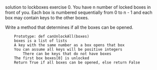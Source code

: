 solution to lockboxes exercise
0. You have n number of locked boxes in front of you. Each box is numbered sequentially from 0 to n - 1 and each box may contain keys to the other boxes.

Write a method that determines if all the boxes can be opened.

        Prototype: def canUnlockAll(boxes)
        boxes is a list of lists
        A key with the same number as a box opens that box
        You can assume all keys will be positive integers
            There can be keys that do not have boxes
        The first box boxes[0] is unlocked
        Return True if all boxes can be opened, else return False
